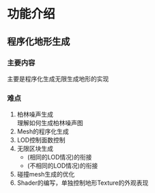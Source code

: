 ﻿# 功能介绍

## 程序化地形生成
### 主要内容

主要是程序化生成无限生成地形的实现

### 难点

1. 柏林噪声生成
   </br>理解如何生成柏林噪声图
2. Mesh的程序化生成
3. LOD控制面数控制
4. 无限区块生成 
   - (相同的LOD情况)的衔接
   - (不相同的LOD情况)的衔接
5. 碰撞mesh生成的优化
6. Shader的编写，单独控制地形Texture的外观表现